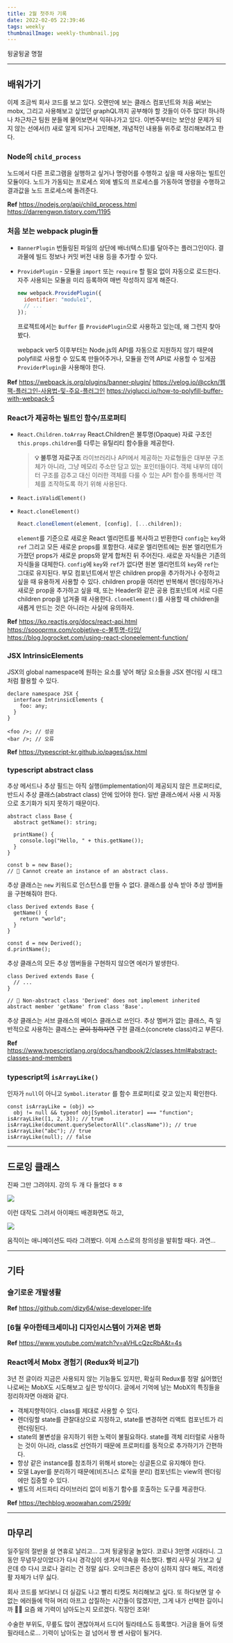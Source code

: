 ```yaml
---
title: 2월 첫주차 기록
date: 2022-02-05 22:39:46
tags: weekly
thumbnailImage: weekly-thumbnail.jpg
---
```


뒹굴뒹굴 명절

<!-- more -->

---

## 배워가기

이제 조금씩 회사 코드를 보고 있다. 오랜만에 보는 클래스 컴포넌트와 처음 써보는 mobx, 그리고 사용해보고 싶었던 graphQL까지 공부해야 할 것들이 아주 많다! 하나하나 차근차근 팀원 분들께 물어보면서 익혀나가고 있다. 이번주부터는 보안상 문제가 되지 않는 선에서(!) 새로 알게 되거나 고민해본, 개념적인 내용들 위주로 정리해보려고 한다.

### Node의 `child_process`

노드에서 다른 프로그램을 실행하고 싶거나 명령어를 수행하고 싶을 때 사용하는 빌트인 모듈이다. 노드가 가동되는 프로세스 외에 별도의 프로세스를 가동하여 명령을 수행하고 결과값을 노드 프로세스에 돌려준다.

**Ref**
https://nodejs.org/api/child_process.html
https://darrengwon.tistory.com/1195

### 처음 보는 webpack plugin들

- `BannerPlugin`
  번들링된 파일의 상단에 배너(텍스트)를 달아주는 플러그인이다. 결과물에 빌드 정보나 커밋 버전 내용 등을 추가할 수 있다.

- `ProvidePlugin` - 모듈을 `import` 또는 `require` 할 필요 없이 자동으로 로드한다. 자주 사용되는 모듈을 미리 등록하여 매번 작성하지 않게 해준다.

  ```jsx
  new webpack.ProvidePlugin({
    identifier: "module1",
    // ...
  });
  ```

  프로젝트에서는 `Buffer` 를 `ProvidePlugin`으로 사용하고 있는데, 왜 그런지 찾아봤다.

  webpack ver5 이후부터는 Node.js의 API를 자동으로 지원하지 않기 때문에 polyfill로 사용할 수 있도록 만들어주거나, 모듈을 전역 API로 사용할 수 있게끔 `ProviderPlugin`을 사용해야 한다.

**Ref**
https://webpack.js.org/plugins/banner-plugin/
https://velog.io/@cckn/웹팩-플러그인-사용법-및-주요-플러그인
https://viglucci.io/how-to-polyfill-buffer-with-webpack-5

### React가 제공하는 빌트인 함수/프로퍼티

- `React.Children.toArray`
  React.Children은 불투명(Opaque) 자료 구조인 `this.props.children`를 다루는 유틸리티 함수들을 제공한다.

  > **💡 불투명 자료구조**
  > 라이브러리나 API에서 제공하는 자료형들은 대부분 구조체가 아니라, 그냥 메모리 주소만 담고 있는 포인터들이다. 객체 내부의 데이터 구조를 감추고 대신 이러한 객체를 다룰 수 있는 API 함수를 통해서만 객체를 조작하도록 하기 위해 사용된다.

- `React.isValidElement()`

- `React.cloneElement()`

  ```jsx
  React.cloneElement(element, [config], [...children]);
  ```

  `element`를 기준으로 새로운 React 엘리먼트를 복사하고 반환한다 `config`는 `key`와 `ref` 그리고 모든 새로운 props를 포함한다. 새로운 엘리먼트에는 원본 엘리먼트가 가졌던 props가 새로운 props와 얕게 합쳐진 뒤 주어진다. 새로운 자식들은 기존의 자식들을 대체한다. `config`에 `key`와 `ref`가 없다면 원본 엘리먼트의 `key`와 `ref`는 그대로 유지된다.
  부모 컴포넌트에서 받은 children prop을 추가하거나 수정하고 싶을 때 유용하게 사용할 수 있다. children prop을 여러번 반복해서 렌더링하거나 새로운 prop을 추가하고 싶을 때, 또는 Header와 같은 공용 컴포넌트에 서로 다른 children prop을 넘겨줄 때 사용한다. `cloneElement()`를 사용할 때 children을 새롭게 만드는 것은 아니라는 사실에 유의하자.

**Ref**
https://ko.reactjs.org/docs/react-api.html
https://soooprmx.com/cobjetive-c-불투명-타입/
https://blog.logrocket.com/using-react-cloneelement-function/

### JSX IntrinsicElements

JSX의 global namespace에 원하는 요소를 넣어 해당 요소들을 JSX 렌더링 시 태그처럼 활용할 수 있다.

```tsx
declare namespace JSX {
  interface IntrinsicElements {
    foo: any;
  }
}

<foo />; // 성공
<bar />; // 오류
```

**Ref** https://typescript-kr.github.io/pages/jsx.html

### typescript abstract class

추상 메서드나 추상 필드는 아직 실행(implementation)이 제공되지 않은 프로퍼티로, 반드시 추상 클래스(abstract class) 안에 있어야 한다. 일반 클래스에서 사용 시 자동으로 초기화가 되지 못하기 때문이다.

```tsx
abstract class Base {
  abstract getName(): string;

  printName() {
    console.log("Hello, " + this.getName());
  }
}

const b = new Base();
// 🚨 Cannot create an instance of an abstract class.
```

추상 클래스는 `new` 키워드로 인스턴스를 만들 수 없다. 클래스를 상속 받아 추상 멤버들을 구현해줘야 한다.

```tsx
class Derived extends Base {
  getName() {
    return "world";
  }
}

const d = new Derived();
d.printName();
```

추상 클래스의 모든 추상 멤버들을 구현하지 않으면 에러가 발생한다.

```tsx
class Derived extends Base {
  // ...
}

// 🚨 Non-abstract class 'Derived' does not implement inherited abstract member 'getName' from class 'Base'.
```

추상 클래스는 서브 클래스의 베이스 클래스로 쓰인다. 추상 멤버가 없는 클래스, 즉 일반적으로 사용하는 클래스는 ~~굳이 칭하자면~~ 구현 클래스(concrete class)라고 부른다.

**Ref**
https://www.typescriptlang.org/docs/handbook/2/classes.html#abstract-classes-and-members

### typescript의 `isArrayLike()`

인자가 `null`이 아니고 `Symbol.iterator` 를 함수 프로퍼티로 갖고 있는지 확인한다.

```tsx
const isArrayLike = (obj) =>
  obj != null && typeof obj[Symbol.iterator] === "function";
isArrayLike([1, 2, 3]); // true
isArrayLike(document.querySelectorAll(".className")); // true
isArrayLike("abc"); // true
isArrayLike(null); // false
```

---

## 드로잉 클래스

진짜 그만 그려야지. 강의 두 개 다 들었다 ㅎㅎ

<img src="01.png" />

이런 대작도 그려서 아이패드 배경화면도 하고,

<img src="02.gif" />

움직이는 애니메이션도 따라 그려봤다. 이제 스스로의 창의성을 발휘할 때다. 과연…

---

## 기타

### 슬기로운 개발생활

**Ref**
https://github.com/dizy64/wise-developer-life

### [6월 우아한테크세미나] 디자인시스템이 가져온 변화

**Ref**
https://www.youtube.com/watch?v=aVHLcQzcRbA&t=4s

### React에서 Mobx 경험기 (Redux와 비교기)

3년 전 글이라 지금은 사용되지 않는 기능들도 있지만, 확실히 Redux를 정말 싫어했던 나로써는 MobX도 시도해보고 싶은 방식이다. 글에서 기억에 남는 MobX의 특징들을 정리하자면 아래와 같다.

- 객체지향적이다. class를 제대로 사용할 수 있다.
- 렌더링할 state를 관찰대상으로 지정하고, state를 변경하면 리액트 컴포넌트가 리렌더링된다.
- state의 불변성을 유지하기 위한 노력이 불필요하다. state를 객체 리터럴로 사용하는 것이 아니라, class로 선언하기 때문에 프로퍼티를 동적으로 추가하기가 간편하다.
- 항상 같은 instance를 참조하기 위해서 store는 싱글톤으로 유지해야 한다.
- 모델 Layer를 분리하기 때문에(비즈니스 로직을 분리) 컴포넌트는 view의 렌더링에만 집중할 수 있다.
- 별도의 서드파티 라이브러리 없이 비동기 함수를 호출하는 도구를 제공한다.

**Ref**
https://techblog.woowahan.com/2599/

---

## 마무리

일주일의 절반을 설 연휴로 날리고… 그저 뒹굴뒹굴 놀았다. 코로나 3만명 시대라니. 그동안 무념무상이었다가 다시 경각심이 생겨서 약속을 취소했다. 빨리 사무실 가보고 싶은데 😞 다시 코로나 걸리는 건 정말 싫다. 오미크론은 증상이 심하지 않다 해도, 격리생활 자체가 너무 싫다.

회사 코드를 보다보니 더 실감도 나고 빨리 티켓도 처리해보고 싶다. 또 하다보면 알 수 없는 에러들에 막혀 머리 아프고 삽질하는 시간들이 많겠지만, 그게 내가 선택한 길이니까 🤷‍♀️ 요즘 왜 기력이 남아도는지 모르겠다. 직장인 조와!

수술한 부위도, 무릎도 많이 괜찮아져서 드디어 필라테스도 등록했다. 거금을 들어 듀엣 필라테스로… 기력이 남아도는 걸 넘어서 짱 쎈 사람이 될거다.
